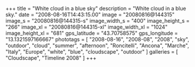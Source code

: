 +++
title = "White cloud in a blue sky"
description = "White cloud in a blue sky."
date = "2008-08-16T14:43:15.00"
image = "20080816@144315"
image_s = "20080816@144315-s"
image_width_s = "400"
image_height_s = "266"
image_xl = "20080816@144315-xl"
image_width_xl = "1024"
image_height_xl = "681"
gps_latitude = "43.70758575"
gps_longitude = "13.1321597166667"
phototags = [ "2008-08-16", "2008-08", "2008", "sky", "outdoor", "cloud", "summer", "afternoon", "Roncitelli", "Ancona", "Marche", "Italy", "Europe", "white", "blue", "cloudscape", "outdoor" ]
galleries = [ "Cloudscape", "Timeline 2008" ]
+++
